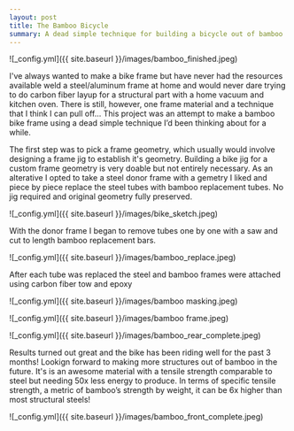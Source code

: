 ```yaml
---
layout: post
title: The Bamboo Bicycle 
summary: A dead simple technique for building a bicycle out of bamboo
---
```


![_config.yml]({{ site.baseurl }}/images/bamboo_finished.jpeg)
 
I've always wanted to make a bike frame but have never had the resources available weld a steel/aluminum frame at home and would never dare trying to do carbon fiber layup for a structural part with a home vacuum and kitchen oven. There is still, however, one frame material and a technique that I think I can pull off...  This project was an attempt to make a bamboo bike frame using a dead simple technique I’d been thinking about for a while. 

The first step was to pick a frame geometry, which usually would involve designing a frame jig to establish it's geometry. Building a bike jig for a custom frame geometry is very doable but not entirely necessary. As an alterative I opted to take a steel donor frame with a gemetry I liked and piece by piece replace the steel tubes with bamboo replacement tubes. No jig required and original geometry fully preserved.

![_config.yml]({{ site.baseurl }}/images/bike_sketch.jpeg)

With the donor frame I began to remove tubes one by one with a saw and cut to length bamboo replacement bars.
 
![_config.yml]({{ site.baseurl }}/images/bamboo_replace.jpeg)

After each tube was replaced the steel and bamboo frames were attached using carbon fiber tow and epoxy

![_config.yml]({{ site.baseurl }}/images/bamboo masking.jpeg)

![_config.yml]({{ site.baseurl }}/images/bamboo frame.jpeg)

![_config.yml]({{ site.baseurl }}/images/bamboo_rear_complete.jpeg)

Results turned out great and the bike has been riding well for the past 3 months! Lookign forward to making more structures out of bamboo in the future. It's is an awesome material with a tensile strength comparable to steel but needing 50x less energy to produce. In terms of specific tensile strength, a metric of bamboo’s strength by weight, it can be 6x higher than most structural steels! 

![_config.yml]({{ site.baseurl }}/images/bamboo_front_complete.jpeg)


